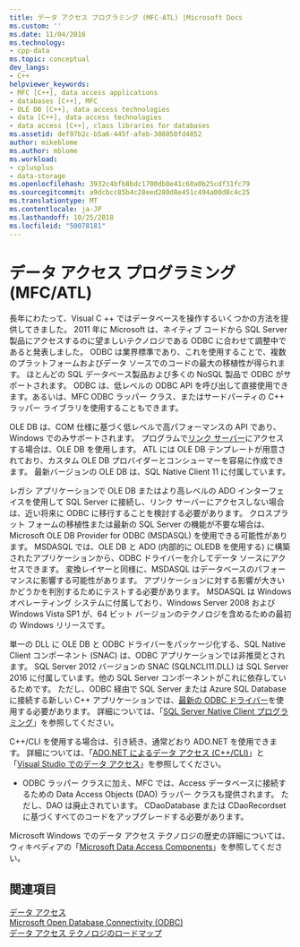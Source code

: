 ```yaml
---
title: データ アクセス プログラミング (MFC-ATL) |Microsoft Docs
ms.custom: ''
ms.date: 11/04/2016
ms.technology:
- cpp-data
ms.topic: conceptual
dev_langs:
- C++
helpviewer_keywords:
- MFC [C++], data access applications
- databases [C++], MFC
- OLE DB [C++], data access technologies
- data [C++], data access technologies
- data access [C++], class libraries for databases
ms.assetid: def97b2c-b5a6-445f-afeb-308050fd4852
author: mikeblome
ms.author: mblome
ms.workload:
- cplusplus
- data-storage
ms.openlocfilehash: 3932c4bfb8bdc1700db8e41c60a0b25cdf31fc79
ms.sourcegitcommit: a9dcbcc85b4c28eed280d8e451c494a00d8c4c25
ms.translationtype: MT
ms.contentlocale: ja-JP
ms.lasthandoff: 10/25/2018
ms.locfileid: "50078181"
---
```

# <a name="data-access-programming-mfcatl"></a>データ アクセス プログラミング (MFC/ATL)

長年にわたって、Visual C ++ ではデータベースを操作するいくつかの方法を提供してきました。 2011 年に Microsoft は、ネイティブ コードから SQL Server 製品にアクセスするのに望ましいテクノロジである ODBC に合わせて調整中であると発表しました。 ODBC は業界標準であり、これを使用することで、複数のプラットフォームおよびデータ ソースでのコードの最大の移植性が得られます。 ほとんどの SQL データベース製品および多くの NoSQL 製品で ODBC がサポートされます。 ODBC は、低レベルの ODBC API を呼び出して直接使用できます。あるいは、MFC ODBC ラッパー クラス、またはサードパーティの C++ ラッパー ライブラリを使用することもできます。

OLE DB は、COM 仕様に基づく低レベルで高パフォーマンスの API であり、Windows でのみサポートされます。 プログラムで[リンク サーバー](/sql/relational-databases/linked-servers/linked-servers-database-engine)にアクセスする場合は、OLE DB を使用します。 ATL には OLE DB テンプレートが用意されており、カスタム OLE DB プロバイダーとコンシューマーを容易に作成できます。 最新バージョンの OLE DB は、SQL Native Client 11 に付属しています。

レガシ アプリケーションで OLE DB またはより高レベルの ADO インターフェイスを使用して SQL Server に接続し、リンク サーバーにアクセスしない場合は、近い将来に ODBC に移行することを検討する必要があります。 クロスプラット フォームの移植性または最新の SQL Server の機能が不要な場合は、Microsoft OLE DB Provider for ODBC (MSDASQL) を使用できる可能性があります。  MSDASQL では、OLE DB と ADO (内部的に OLEDB を使用する) に構築されたアプリケーションから、ODBC ドライバーを介してデータ ソースにアクセスできます。 変換レイヤーと同様に、MSDASQL はデータベースのパフォーマンスに影響する可能性があります。 アプリケーションに対する影響が大きいかどうかを判別するためにテストする必要があります。 MSDASQL は Windows オペレーティング システムに付属しており、Windows Server 2008 および Windows Vista SP1 が、64 ビット バージョンのテクノロジを含めるための最初の Windows リリースです。

単一の DLL に OLE DB と ODBC ドライバーをパッケージ化する、SQL Native Client コンポーネント (SNAC) は、ODBC アプリケーションでは非推奨とされます。 SQL Server 2012 バージョンの SNAC (SQLNCLI11.DLL) は SQL Server 2016 に付属しています。他の SQL Server コンポーネントがこれに依存しているためです。 ただし、ODBC 経由で SQL Server または Azure SQL Database に接続する新しい C++ アプリケーションでは、[最新の ODBC ドライバー](https://docs.microsoft.com/sql/connect/odbc/download-odbc-driver-for-sql-server)を使用する必要があります。 詳細については、「[SQL Server Native Client プログラミング](/sql/relational-databases/native-client/sql-server-native-client-programming)」を参照してください。

C++/CLI を使用する場合は、引き続き、通常どおり ADO.NET を使用できます。 詳細については、「[ADO.NET によるデータ アクセス (C++/CLI)](../dotnet/data-access-using-adonet-cpp-cli.md)」と「[Visual Studio でのデータ アクセス](/visualstudio/data-tools/accessing-data-in-visual-studio)」を参照してください。

- ODBC ラッパー クラスに加え、MFC では、Access データベースに接続するための Data Access Objects (DAO) ラッパー クラスも提供されます。  ただし、DAO は廃止されています。 CDaoDatabase または CDaoRecordset に基づくすべてのコードをアップグレードする必要があります。

Microsoft Windows でのデータ アクセス テクノロジの歴史の詳細については、ウィキペディアの「[Microsoft Data Access Components](https://en.wikipedia.org/wiki/Microsoft_Data_Access_Components)」を参照してください。

## <a name="see-also"></a>関連項目

[データ アクセス](data-access-in-cpp.md)<br/>
[Microsoft Open Database Connectivity (ODBC)](https://docs.microsoft.com/sql/odbc/microsoft-open-database-connectivity-odbc)<br/>
[データ アクセス テクノロジのロードマップ](https://msdn.microsoft.com/library/ms810810.aspx)
